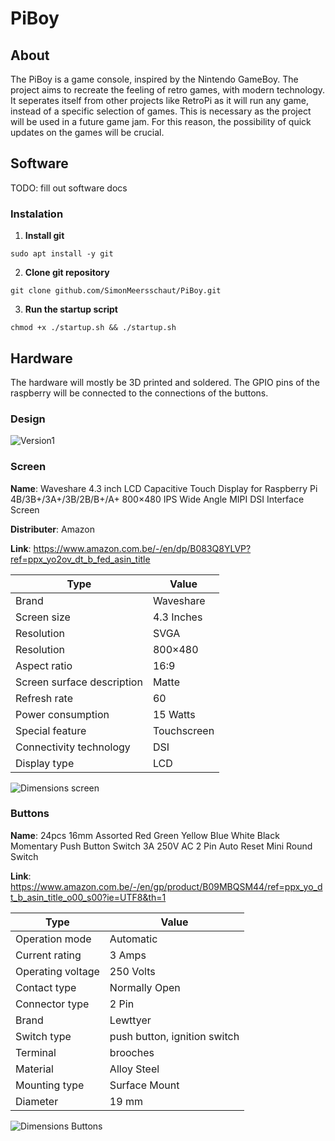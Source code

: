 ﻿# PiBoy
## About

The PiBoy is a game console, inspired by the Nintendo GameBoy. The project aims to 
recreate the feeling of retro games, with modern technology. It seperates itself from
other projects like RetroPi as it will run any game, instead of a specific selection of games. This is necessary as the project will be used in a future game jam. For this reason, the possibility of quick updates on the games will be crucial.

## Software

TODO: fill out software docs

### Instalation

1. **Install git**

```sudo apt install -y git```

2. **Clone git repository**

```git clone github.com/SimonMeersschaut/PiBoy.git```

3. **Run the startup script**

```chmod +x ./startup.sh && ./startup.sh```

## Hardware

The hardware will mostly be 3D printed and soldered. The GPIO pins of the raspberry will be connected to the connections of the buttons.

### Design

![Version1](https://github.com/user-attachments/assets/8de142db-0275-4dfa-b569-f32158f20b45)


### Screen

**Name**: Waveshare 4.3 inch LCD Capacitive Touch Display for Raspberry Pi 4B/3B+/3A+/3B/2B/B+/A+ 800×480 IPS Wide Angle MIPI DSI Interface Screen 

**Distributer**: Amazon

**Link**: https://www.amazon.com.be/-/en/dp/B083Q8YLVP?ref=ppx_yo2ov_dt_b_fed_asin_title

|  Type | Value |
|---|---|
| Brand |  Waveshare |
| Screen size  |  4.3 Inches |
| Resolution | SVGA  |
| Resolution | 800×480 |
| Aspect ratio  |  16:9 |
| Screen surface description  | Matte  |
| Refresh rate  | 60  |
| Power consumption  | 15 Watts  |
| Special feature  | Touchscreen  |
| Connectivity technology  |  DSI |
| Display type  | LCD  |

![Dimensions screen](docs/Dimensions_screen.png)

### Buttons

**Name**: 24pcs 16mm Assorted Red Green Yellow Blue White Black Momentary Push Button Switch 3A 250V AC 2 Pin Auto Reset Mini Round Switch

**Link**: https://www.amazon.com.be/-/en/gp/product/B09MBQSM44/ref=ppx_yo_dt_b_asin_title_o00_s00?ie=UTF8&th=1

| Type | Value |
|------|-------|
| Operation mode | Automatic |
|Current rating |	3 Amps |
|Operating voltage |	250 Volts |
|Contact type |	Normally Open |
|Connector type |	2 Pin |
|Brand 	| Lewttyer |
|Switch type | 	push button, ignition switch |
|Terminal  |	brooches |
|Material |	Alloy Steel |
|Mounting type | Surface Mount |
| Diameter | 19 mm |

![Dimensions Buttons](docs/Dimensions_buttons.png)
